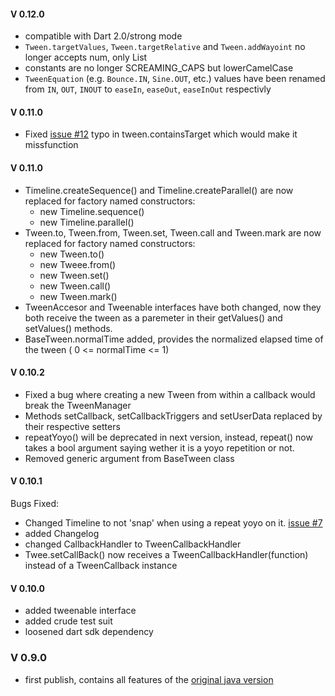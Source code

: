 #### V 0.12.0

* compatible with Dart 2.0/strong mode
* `Tween.targetValues`, `Tween.targetRelative` and `Tween.addWayoint` no longer accepts num, only List<num>
* constants are no longer SCREAMING_CAPS but lowerCamelCase
* `TweenEquation` (e.g. `Bounce.IN`, `Sine.OUT`, etc.) values have been renamed from `IN`, `OUT`, `INOUT` to `easeIn`, `easeOut`, `easeInOut` respectivly

#### V 0.11.0

* Fixed [issue #12](https://github.com/xaguzman/tween-engine-dart/issues/12) typo in tween.containsTarget which would make it missfunction

#### V 0.11.0

* Timeline.createSequence() and Timeline.createParallel() are now replaced for factory named constructors:
  * new Timeline.sequence()
  * new Timeline.parallel()
* Tween.to, Tween.from, Tween.set, Tween.call and Tween.mark are now replaced for factory named constructors:
  * new Tween.to()
  * new Tweee.from()
  * new Tween.set()
  * new Tween.call()
  * new Tween.mark()
* TweenAccesor and Tweenable interfaces have both changed, now they both receive the tween as a paremeter in their getValues() and setValues() methods.
* BaseTween.normalTime added, provides the normalized elapsed time of the tween ( 0 <= normalTime <= 1)

#### V 0.10.2

* Fixed a bug where creating a new Tween from within a callback would break the TweenManager
* Methods setCallback, setCallbackTriggers and setUserData replaced by their respective setters
* repeatYoyo() will be deprecated in next version, instead, repeat() now takes a bool argument saying wether it is a yoyo repetition or not.
* Removed generic argument from BaseTween class


#### V 0.10.1

Bugs Fixed:
* Changed Timeline to not 'snap' when using a repeat yoyo on it. [issue #7](https://github.com/xaguzman/tween-engine-dart/issues/7)
* added Changelog
* changed CallbackHandler to TweenCallbackHandler
* Twee.setCallBack() now receives a TweenCallbackHandler(function) instead of a TweenCallback instance

#### V 0.10.0

* added tweenable interface
* added crude test suit
* loosened dart sdk dependency

### V 0.9.0

* first publish, contains all features of the [original java version](https://github.com/AurelienRibon/universal-tween-engine)